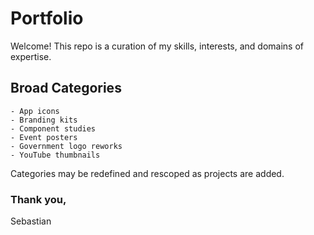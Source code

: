 # **Portfolio**

Welcome! This repo is a curation of my skills, interests, and domains of expertise.

## **Broad Categories**

	- App icons
    - Branding kits
    - Component studies
    - Event posters
    - Government logo reworks
    - YouTube thumbnails

Categories may be redefined and rescoped as projects are added.

### Thank you,
Sebastian
